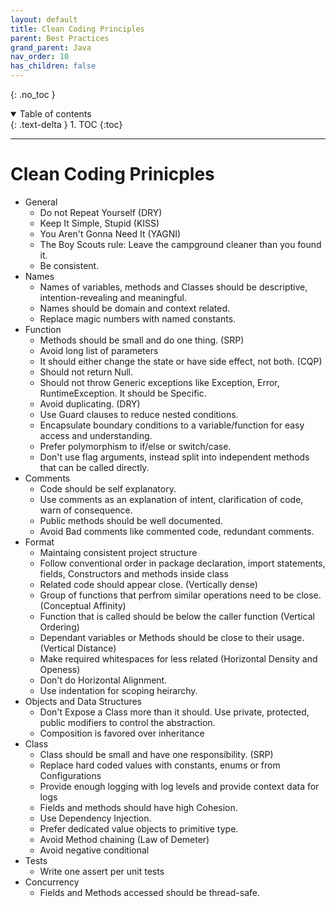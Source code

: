 ```yaml
---
layout: default
title: Clean Coding Principles
parent: Best Practices
grand_parent: Java
nav_order: 10
has_children: false
---
```


{: .no_toc }

<details open markdown="block">
  <summary>
    Table of contents
  </summary>
  {: .text-delta }
1. TOC
{:toc}
</details>

---

# Clean Coding Prinicples

- General
    - Do not Repeat Yourself (DRY)
    - Keep It Simple, Stupid (KISS)
    - You Aren't Gonna Need It (YAGNI)
    - The Boy Scouts rule: Leave the campground cleaner than you found it.
    - Be consistent. 
- Names
    - Names of variables, methods and Classes should be descriptive, intention-revealing and meaningful. 
    - Names should be domain and context related.
    - Replace magic numbers with named constants.
- Function
    - Methods should be small and do one thing. (SRP)
    - Avoid long list of parameters
    - It should either change the state or have side effect, not both. (CQP)
    - Should not return Null.
    - Should not throw Generic exceptions like Exception, Error, RuntimeException. It should be Specific. 
    - Avoid duplicating. (DRY)
    - Use Guard clauses to reduce nested conditions.
    - Encapsulate boundary conditions to a variable/function for easy access and understanding.
    - Prefer polymorphism to if/else or switch/case.
    - Don't use flag arguments, instead split into independent methods that can be called directly.
- Comments
    - Code should be self explanatory.
    - Use comments as an explanation of intent, clarification of code, warn of consequence.
    - Public methods should be well documented.
    - Avoid Bad comments like commented code, redundant comments.
- Format
    - Maintaing consistent project structure
    - Follow conventional order in package declaration, import statements, fields, Constructors and methods inside class
    - Related code should appear close. (Vertically dense)
    - Group of functions that perfrom similar operations need to be close. (Conceptual Affinity)
    - Function that is called should be below the caller function (Vertical Ordering)
    - Dependant variables or Methods should be close to their usage. (Vertical Distance)
    - Make required whitespaces for less related (Horizontal Density and Openess)
    - Don't do Horizontal Alignment.
    - Use indentation for scoping heirarchy.
- Objects and Data Structures
    - Don't Expose a Class more than it should. Use private, protected, public modifiers to control the abstraction.
    - Composition is favored over inheritance
- Class
    - Class should be small and have one responsibility. (SRP)
    - Replace hard coded values with constants, enums or from Configurations
    - Provide enough logging with log levels and provide context data for logs
    - Fields and methods should have high Cohesion.
    - Use Dependency Injection.
    - Prefer dedicated value objects to primitive type.
    - Avoid Method chaining (Law of Demeter)
    - Avoid negative conditional
- Tests
    - Write one assert per unit tests
- Concurrency
    - Fields and Methods accessed should be thread-safe.